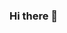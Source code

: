 ### Hi there 👋

<!--
**rgarc399/rgarc399** is a ✨ _special_ ✨ repository because its `README.md` (this file) appears on your GitHub profile.

Here are some ideas to get you started:

Rene Garcia
Hi there 👋
I'm Rene, a passionate software developer who enjoys working with Java and Python. I love creating new things and solving complex problems using code.

Skills
Java
Python
Git
Object-Oriented Programming
Test-Driven Development
Agile Development
Recent Projects
Project 1: [Project name]
Description: [Brief description of the project]
Tech stack: [List of technologies used]
Link: [Link to the project]
Project 2: [Project name]
Description: [Brief description of the project]
Tech stack: [List of technologies used]
Link: [Link to the project]
Project 3: [Project name]
Description: [Brief description of the project]
Tech stack: [List of technologies used]
Link: [Link to the project]
Education
[Degree], [Major], [University], [Graduation year]
Contact Me
LinkedIn: [Your LinkedIn profile URL]
Email: [Your email address]
